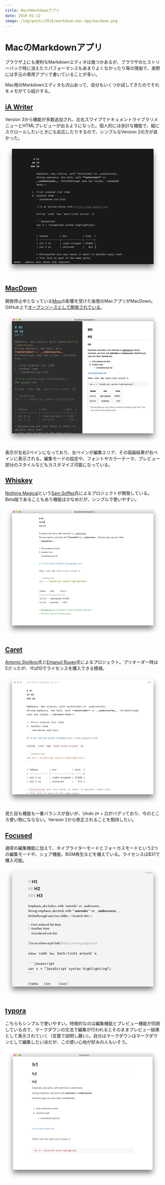 ```yaml
---
title: MacのMarkdownアプリ
date: 2016-01-12
image: /img/posts/2016/markdown-mac-app/macdown.png
---
```


# MacのMarkdownアプリ

ブラウザ上にも便利なMarkdownエディタは幾つかあるが、ブラウザのヒストリーバック時に消えたりパフォーマンスもあまりよくなかったり等の理由で、実際には手元の専用アプリで書いていることが多い。

Mac用のMarkdownエディタも沢山あって、自分もいくつか試してきたのでそれをメモがてら紹介する。

## [iA Writer](https://ia.net/writer/mac/)

Version 3から機能が多数追加され、左右スワイプでドキュメントライブラリメニューとHTMLプレビューが出るようになった。個人的には余計な機能で、縦にスクロールしたいときにも反応したりするので、シンプルなVersion 2の方が良かった。

![iA Writer](/img/posts/2016/markdown-mac-app/iawriter.png)

## [MacDown](http://macdown.uranusjr.com/)

開発停止中となっている[Mou](http://25.io/mou/)の影響を受けた後発のMacアプリがMacDown。GitHub上で[オープンソースとして開発されている](https://github.com/uranusjr/macdown)。

![MacDown](/img/posts/2016/markdown-mac-app/macdown.png)

表示が左右2ペインになっており、左ペインが編集エリア、その描画結果が右ペインに表示される。編集モードの設定や、フォントやカラーテーマ、プレビュー部分のスタイルなどもカスタマイズ可能になっている。

## [Whiskey](http://usewhiskey.com/)

[Nothing Magical](http://nothingmagical.com/)という[Sam Soffes](https://soff.es/)氏によるプロジェクトが開発している。Beta版であることもあり機能は少なめだが、シンプルで使いやすい。

![Whiskey](/img/posts/2016/markdown-mac-app/whiskey.png)

## [Caret](http://caret.io/)

[Antonio Stoilkov](https://github.com/astoilkov)氏と[Emanuil Rusev](https://github.com/erusev)氏によるプロジェクト。プリオーダー時は$5だったが、今は$10でライセンスを購入できる模様。

![Caret](/img/posts/2016/markdown-mac-app/caret.png)

見た目も機能も一番バランスが良いが、Undo (<kbd>⌘</kbd> + <kbd>Z</kbd>)がバグっており、今のところ使い物にならない。Version 2から修正されることを期待したい。

## [Focused](https://71squared.com/focused)

通常の編集機能に加えて、タイプライターモードとフォーカスモードという2つの編集モードや、シェア機能、BGM再生などを備えている。ライセンスは$31で購入可能。

![Focused](/img/posts/2016/markdown-mac-app/focused.png)

## [typora](http://www.typora.io/)

こちらもシンプルで使いやすい。特徴的なのは編集機能とプレビュー機能が同居している点で、マークダウンの文法で編集が行われるとそのままプレビュー結果として表示されていく（言葉で説明し難い）。自分はマークダウンはマークダウンとして編集したい派だが、この使い心地が好みの人もいそう。

![Typora](/img/posts/2016/markdown-mac-app/typora.png)
